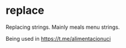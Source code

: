 # replace
Replacing strings. Mainly meals menu strings.

Being used in https://t.me/alimentacionuci
